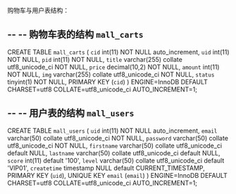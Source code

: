 购物车与用户表结构：

--
-- 购物车表的结构 `mall_carts`
--

CREATE TABLE `mall_carts` (
  `cid` int(11) NOT NULL auto_increment,
  `uid` int(11) NOT NULL,
  `pid` int(11) NOT NULL,
  `title` varchar(255) collate utf8_unicode_ci NOT NULL,
  `price` decimal(10,2) NOT NULL,
  `amount` int(11) NOT NULL,
  `img` varchar(255) collate utf8_unicode_ci NOT NULL,
  `status` tinyint(1) NOT NULL,
  PRIMARY KEY  (`cid`)
) ENGINE=InnoDB  DEFAULT CHARSET=utf8 COLLATE=utf8_unicode_ci AUTO_INCREMENT=1;


--
-- 用户表的结构 `mall_users`
--

CREATE TABLE `mall_users` (
  `uid` int(11) NOT NULL auto_increment,
  `email` varchar(50) collate utf8_unicode_ci NOT NULL,
  `password` varchar(50) collate utf8_unicode_ci NOT NULL,
  `firstname` varchar(50) collate utf8_unicode_ci default NULL,
  `lastname` varchar(50) collate utf8_unicode_ci default NULL,
  `score` int(11) default '100',
  `level` varchar(50) collate utf8_unicode_ci default 'VIP01',
  `createtime` timestamp NULL default CURRENT_TIMESTAMP,
  PRIMARY KEY  (`uid`),
  UNIQUE KEY `email` (`email`)
) ENGINE=InnoDB  DEFAULT CHARSET=utf8 COLLATE=utf8_unicode_ci AUTO_INCREMENT=1;